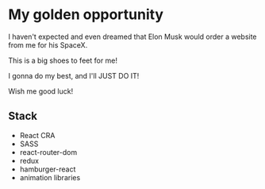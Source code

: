 # My golden opportunity
I haven't expected and even dreamed that Elon Musk would order a website from me for his SpaceX.

This is a big shoes to feet for me!

I gonna do my best, and I'll JUST DO IT!

Wish me good luck!

## Stack
- React CRA
- SASS
- react-router-dom
- redux
- hamburger-react
- animation libraries 